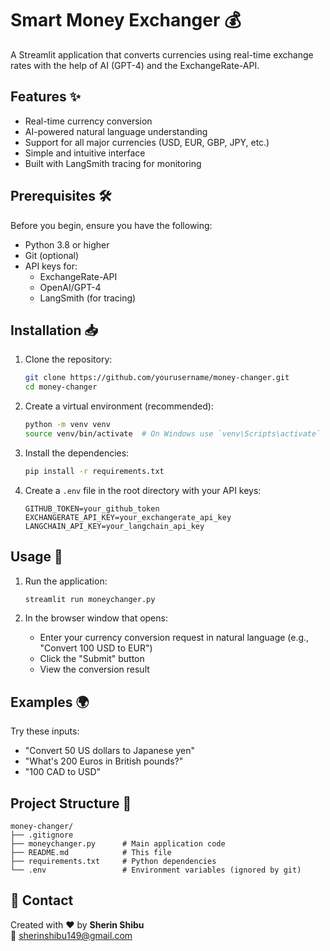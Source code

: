 # Smart Money Exchanger 💰

A Streamlit application that converts currencies using real-time exchange rates with the help of AI (GPT-4) and the ExchangeRate-API.

## Features ✨

- Real-time currency conversion
- AI-powered natural language understanding
- Support for all major currencies (USD, EUR, GBP, JPY, etc.)
- Simple and intuitive interface
- Built with LangSmith tracing for monitoring

## Prerequisites 🛠️

Before you begin, ensure you have the following:
- Python 3.8 or higher
- Git (optional)
- API keys for:
  - ExchangeRate-API
  - OpenAI/GPT-4
  - LangSmith (for tracing)

## Installation 📥

1. Clone the repository:
   ```bash
   git clone https://github.com/yourusername/money-changer.git
   cd money-changer

2. Create a virtual environment (recommended):
   ```bash
   python -m venv venv
   source venv/bin/activate  # On Windows use `venv\Scripts\activate`
   ```

3. Install the dependencies:
   ```bash
   pip install -r requirements.txt
   ```

4. Create a `.env` file in the root directory with your API keys:
   ```
   GITHUB_TOKEN=your_github_token
   EXCHANGERATE_API_KEY=your_exchangerate_api_key
   LANGCHAIN_API_KEY=your_langchain_api_key
   ```

## Usage 🚀

1. Run the application:
   ```bash
   streamlit run moneychanger.py
   ```

2. In the browser window that opens:
   - Enter your currency conversion request in natural language (e.g., "Convert 100 USD to EUR")
   - Click the "Submit" button
   - View the conversion result

## Examples 🌍

Try these inputs:
- "Convert 50 US dollars to Japanese yen"
- "What's 200 Euros in British pounds?"
- "100 CAD to USD"

## Project Structure 📂

```
money-changer/
├── .gitignore
├── moneychanger.py      # Main application code
├── README.md            # This file
├── requirements.txt     # Python dependencies
└── .env                 # Environment variables (ignored by git)
```

## 📧 Contact

Created with ❤️ by **Sherin Shibu**  
📩 [sherinshibu149@gmail.com](mailto:sherinshibu149@gmail.com)
